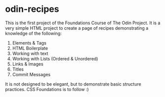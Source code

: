 # odin-recipes

This is the first project of the Foundations Course of The Odin Project. It is a very simple HTML project to create a page of recipes demonstrating a knowledge of the following:

1. Elements & Tags
2. HTML Boilerplate
3. Working with text
4. Working with Lists (Ordered & Unordered)
5. Links & Images
6. Titles
7. Commit Messages

It is not designed to be elegant, but to demonstrate basic structure practices. CSS Foundations is to follow :)